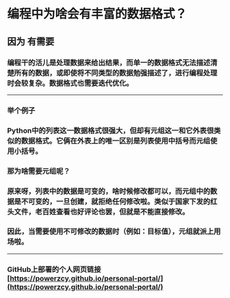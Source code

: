 # 编程中为啥会有丰富的数据格式？
## 因为 有需要 
### 编程干的活儿是处理数据来给出结果，而单一的数据格式无法描述清楚所有的数据，或即使将不同类型的数据勉强描述了，进行编程处理时会较复杂。数据格式也需要迭代优化。
***
### 举个例子
### Python中的列表这一数据格式很强大，但却有元组这一和它外表很类似的数据格式。它俩在外表上的唯一区别是列表使用中括号而元组使用小括号。
### 那为啥需要元组呢？
### 原来呀，列表中的数据是可变的，啥时候修改都可以，而元组中的数据是不可变的，一旦创建，就拒绝任何修改啦。类似于国家下发的红头文件，老百姓查看也好评论也罢，但就是不能直接修改。
### 因此，当需要使用不可修改的数据时（例如：目标值），元组就派上用场啦。


***

### GitHub上部署的个人网页链接 [https://powerzcy.github.io/personal-portal/](https://powerzcy.github.io/personal-portal/)
